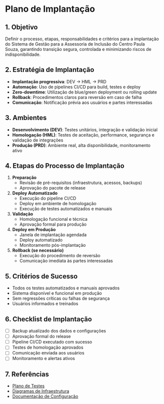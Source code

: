 # Plano de Implantação

## 1. Objetivo
Definir o processo, etapas, responsabilidades e critérios para a implantação do Sistema de Gestão para a Assessoria de Inclusão do Centro Paula Souza, garantindo transição segura, controlada e minimizando riscos de indisponibilidade.

## 2. Estratégia de Implantação
- **Implantação progressiva**: DEV → HML → PRD
- **Automação**: Uso de pipelines CI/CD para build, testes e deploy
- **Zero-downtime**: Utilização de blue/green deployment ou rolling update
- **Rollback**: Procedimentos claros para reversão em caso de falha
- **Comunicação**: Notificação prévia aos usuários e partes interessadas

## 3. Ambientes
- **Desenvolvimento (DEV)**: Testes unitários, integração e validação inicial
- **Homologação (HML)**: Testes de aceitação, performance, segurança e validação de integrações
- **Produção (PRD)**: Ambiente real, alta disponibilidade, monitoramento ativo

## 4. Etapas do Processo de Implantação
1. **Preparação**
   - Revisão de pré-requisitos (infraestrutura, acessos, backups)
   - Aprovação do pacote de release
2. **Deploy Automatizado**
   - Execução do pipeline CI/CD
   - Deploy em ambiente de homologação
   - Execução de testes automatizados e manuais
3. **Validação**
   - Homologação funcional e técnica
   - Aprovação formal para produção
4. **Deploy em Produção**
   - Janela de implantação agendada
   - Deploy automatizado
   - Monitoramento pós-implantação
5. **Rollback (se necessário)**
   - Execução do procedimento de reversão
   - Comunicação imediata às partes interessadas

## 5. Critérios de Sucesso
- Todos os testes automatizados e manuais aprovados
- Sistema disponível e funcional em produção
- Sem regressões críticas ou falhas de segurança
- Usuários informados e treinados

## 6. Checklist de Implantação
- [ ] Backup atualizado dos dados e configurações
- [ ] Aprovação formal do release
- [ ] Pipeline CI/CD executado com sucesso
- [ ] Testes de homologação aprovados
- [ ] Comunicação enviada aos usuários
- [ ] Monitoramento e alertas ativos

## 7. Referências
- [Plano de Testes](../testes/plano-de-testes.md)
- [Diagramas de Infraestrutura](diagramas-de-infraestrutura.md)
- [Documentação de Configuração](documentacao-de-configuracao.md)
